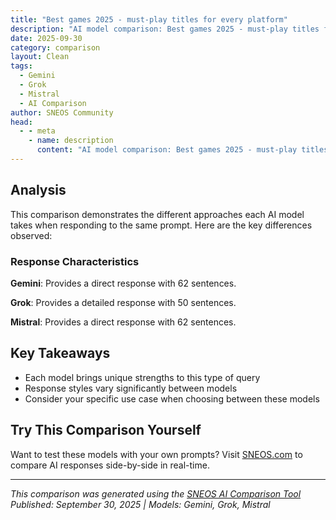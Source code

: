 ```yaml
---
title: "Best games 2025 - must-play titles for every platform"
description: "AI model comparison: Best games 2025 - must-play titles for every platform..."
date: 2025-09-30
category: comparison
layout: Clean
tags:
  - Gemini
  - Grok
  - Mistral
  - AI Comparison
author: SNEOS Community
head:
  - - meta
    - name: description
      content: "AI model comparison: Best games 2025 - must-play titles for every platform..."
---
```


<ChatComparison
  title="Best games 2025 - must-play titles for every platform"
  prompt="Best games 2025 - must-play titles for every platform"
  :responses='{"Gemini": "Okay, let\u0027s speculate on some of the most anticipated games for 2025, keeping in mind that release dates are always subject to change! This is a mix of announced titles, strong rumors, and reasonable expectations based on development cycles.\n\n**General Expectations for 2025 Gaming:**\n\n* **Continued Emphasis on Cross-Platform:** Expect more games with cross-play and cross-progression features.\n* **Next-Gen Optimization:** Developers will be more comfortable maximizing the power of the PS5 and Xbox Series X/S, leading to even more visually stunning and technically impressive games.\n* **AI Advancements:** We\u0027ll likely see further integration of AI for smarter enemies, more dynamic worlds, and possibly even more personalized gameplay experiences.\n* **Cloud Gaming:** Cloud gaming services will continue to grow and potentially offer more compelling options.\n* **VR Maturation:** While VR might not be fully mainstream, we\u0027ll likely see some significant VR releases.\n\n**Here\u0027s a breakdown by platform and genre, with a mix of confirmed and highly anticipated titles:**\n\n**PlayStation 5**\n\n* **Marvel\u0027s Spider-Man 3 (Likely):** Insomniac has set a high bar. Expect a continuation of the story, building on the gameplay innovations of the first two games and *Marvel\u0027s Spider-Man: Miles Morales*. The Symbiote storyline opens up huge possibilities.\n* **Wolverine (Likely):** Also by Insomniac. A darker, grittier tone is expected, and the early trailers looked promising. Expect the combat to be visceral.\n* **Death Stranding 2: On the Beach (Confirmed):** Hideo Kojima is back with another mind-bending adventure. Expect the unexpected.\n* **Silent Hill 2 Remake (Likely):** Bloober Team is working on this, and it\u0027s a highly anticipated return to the classic psychological horror game.\n* **Stellar Blade (April 2024):** While slated for early 2024, it\u0027s inclusion could easily be extended as a must play in 2025. It\u0027s likely to retain popularity due to it\u0027s great combat and mature, and compelling sci-fi story.\n\n**Xbox Series X/S**\n\n* **Fable (Likely):** Playground Games is developing this reboot/reimagining of the beloved RPG franchise. Expect a blend of humor, adventure, and moral choices.\n* **Avowed (Likely):** Obsidian Entertainment\u0027s first-person fantasy RPG. Often compared to *Skyrim*, but with Obsidian\u0027s signature focus on story and character.\n* **Perfect Dark (Likely):** The Initiative is working on this reboot of the classic spy thriller. Expect a blend of stealth, action, and cutting-edge technology.\n* **Contraband (Unlikely - Might Slip to 2026):** A co-op open-world smuggler\u0027s paradise set in the fictional 1970s Bayan, from Avalanche Studios.\n* **Senua\u0027s Saga: Hellblade II (May 2024):** While slated for mid 2024, it\u0027s inclusion could easily be extended as a must play in 2025, given the depth and beauty of this title.\n\n**Nintendo Switch (and Successor Console - Switch 2/Switch Pro?)**\n\n* **New 3D Mario (Highly Likely):** Nintendo typically releases a major 3D Mario title every few years. Expect innovation and joy. Potentially a launch title for a new console.\n* **Metroid Prime 4 (Possible, But Uncertain):** Development restarted, so it\u0027s a wildcard. If it does launch, it will be HUGE for Nintendo.\n* **The Legend of Zelda: Breath of the Wild Successor (Less Likely - Could be 2026):** Nintendo could follow up on Tears of the Kingdom with another open world title.\n* **Donkey Kong 3D Platformer (Rumored):** A new 3D Donkey Kong game is rumored to be in development, potentially reviving the franchise.\n\n**PC**\n\n* **Grand Theft Auto VI (Very Likely):** Rockstar\u0027s next behemoth. Expect groundbreaking graphics, a massive open world, and a gripping story. Likely to be a PC release shortly after the console release.\n* **The Elder Scrolls VI (Less Likely - More Likely 2026/2027):** Bethesda\u0027s next big RPG. Details are scarce, but the hype is immense.\n* **Star Citizen (Ongoing Development, but Potentially Major Updates):** Cloud Imperium Games\u0027 ambitious space sim. Always a work in progress, but potentially reaching new levels of polish and content in 2025.\n* **Avowed (Likely):** See Xbox Series X/S. Many Xbox games are also on PC.\n* **Fable (Likely):** See Xbox Series X/S.\n\n**Multiplatform (Available on Several Platforms)**\n\n* **Dragon Age: Dreadwolf (Likely):** BioWare\u0027s next fantasy RPG. Fans are eager to see if they can recapture the magic of the earlier *Dragon Age* games.\n* **Mass Effect 5 (Very Early - Could Slip to 2026/2027):** Also by BioWare. The future of this series remains uncertain, but the announcement has made fans hyped.\n* **Beyond Good \u0026 Evil 2 (Unlikely - Development Hell):** Ubisoft\u0027s long-awaited sequel. It\u0027s been in development for a *very* long time, so its release is uncertain.\n* **Final Fantasy VII Rebirth Part 3 (Likely):** Square Enix will be keen to wrap up this trilogy.\n\n**Mobile**\n\n* **Genshin Impact Successor/Big New Mobile IP (Likely):** miHoYo could announce or release a major new mobile title.\n* **AAA Ports:** Expect more console and PC games to be ported to mobile devices, especially with advancements in mobile hardware.\n\n**VR (PlayStation VR2, PC VR, Meta Quest)**\n\n* **AAA VR Title from a Major Studio (Likely):** Sony, Meta, or another major studio might release a flagship VR title to push the platform forward.\n* **Continued Indie VR Innovation:** The indie VR scene continues to produce interesting and experimental games.\n\n**Important Considerations:**\n\n* **Release Dates are Fluid:** Game development is unpredictable. Many of these games could be delayed.\n* **Surprises:** The biggest hits are often the ones we *don\u0027t* see coming. Keep an eye out for unexpected announcements.\n* **Personal Preference:** Ultimately, the best games are the ones that appeal to *your* tastes.\n\n**In summary, 2025 looks promising, with a mix of established franchises and potentially groundbreaking new IPs. Keep an eye on gaming news and announcements in the coming months for more concrete details and release dates.**\n", "Grok": "While I can\u2019t predict the future with certainty, I can provide a speculative list of some of the most anticipated games for 2025 based on current trends, announced projects, and industry buzz as of late 2023. These titles are likely to be must-plays across various platforms (PC, PlayStation, Xbox, Nintendo Switch, and mobile). Keep in mind that release dates can shift, and some games might be delayed beyond 2025. I\u2019ll also include a mix of confirmed upcoming titles and highly speculated ones based on developer activity and fan expectations.\n\n---\n\n### **Multi-Platform Must-Play Titles**\n1. **Grand Theft Auto VI (GTA VI)** \n - **Platforms**: PS5, Xbox Series X|S, (PC likely later) \n - **Why It\u2019s a Must-Play**: Rockstar Games\u2019 next open-world juggernaut is set in a modern-day Vice City (based on Miami) with unprecedented detail, dual protagonists, and groundbreaking gameplay mechanics. The 2023 trailer already broke the internet, and 2025 is the expected release window. It\u2019s poised to redefine gaming with its scale and storytelling.\n - **Genre**: Action-Adventure, Open World \n - **Anticipated Release**: Fall 2025 (based on Take-Two Interactive\u2019s fiscal year targets)\n\n2. **Mass Effect 5 (Tentative Title)** \n - **Platforms**: PS5, Xbox Series X|S, PC \n - **Why It\u2019s a Must-Play**: BioWare is returning to its iconic sci-fi RPG franchise after the success of the Legendary Edition remaster. Teasers suggest a return to the Milky Way with ties to both the original trilogy and Andromeda. Fans expect deep narrative choices and next-gen visuals. \n - **Genre**: Action RPG \n - **Anticipated Release**: Late 2025 (speculative, based on development updates)\n\n3. **Assassin\u2019s Creed Hexe** \n - **Platforms**: PS5, Xbox Series X|S, PC \n - **Why It\u2019s a Must-Play**: Part of Ubisoft\u2019s ambitious Assassin\u2019s Creed roadmap, Hexe is rumored to focus on witchcraft and darker themes, possibly set during the Holy Roman Empire\u2019s witch hunts. It promises a more focused, stealth-driven experience compared to recent expansive entries. \n - **Genre**: Action-Stealth \n - **Anticipated Release**: Mid-2025 (based on Ubisoft\u2019s planned releases)\n\n---\n\n### **PlayStation Exclusives**\n4. **Wolverine (Marvel\u2019s Wolverine)** \n - **Platforms**: PS5 (possibly PS5 Pro) \n - **Why It\u2019s a Must-Play**: Developed by Insomniac Games, fresh off their Spider-Man success, this title will dive into Logan\u2019s gritty, violent world. Expect fast-paced combat, a mature story, and top-tier production values exclusive to Sony\u2019s ecosystem. \n - **Genre**: Action-Adventure \n - **Anticipated Release**: Early 2025 (based on leaked development timelines before delays)\n\n5. **Ghost of Tsushima 2 (Tentative Title)** \n - **Platforms**: PS5 \n - **Why It\u2019s a Must-Play**: Sucker Punch\u2019s samurai epic gets a sequel, likely expanding on Jin Sakai\u2019s story or introducing a new protagonist in feudal Japan. Stunning visuals, refined combat, and a deeper open world are expected. \n - **Genre**: Action-Adventure \n - **Anticipated Release**: Late 2025 (speculative)\n\n---\n\n### **Xbox Exclusives**\n6. **Fable (Reboot)** \n - **Platforms**: Xbox Series X|S, PC (Game Pass Day One) \n - **Why It\u2019s a Must-Play**: Playground Games, known for Forza Horizon, is rebooting this beloved RPG series with humor, charm, and a vibrant fantasy world. Expect next-gen graphics and modernized mechanics while retaining Fable\u2019s quirky essence. \n - **Genre**: Action RPG \n - **Anticipated Release**: Mid-2025 (based on Xbox showcase updates)\n\n7. **Perfect Dark (Reboot)** \n - **Platforms**: Xbox Series X|S, PC (Game Pass Day One) \n - **Why It\u2019s a Must-Play**: The Initiative and Crystal Dynamics are reviving this classic spy shooter. A futuristic setting, stealth-action gameplay, and a strong narrative focus could make it a standout Xbox exclusive. \n - **Genre**: First-Person Shooter/Stealth \n - **Anticipated Release**: 2025 (speculative)\n\n---\n\n### **Nintendo Switch (or Switch 2)**\n8. **Metroid Prime 4: Beyond** \n - **Platforms**: Nintendo Switch (possibly Switch 2) \n - **Why It\u2019s a Must-Play**: Announced years ago, this long-awaited sequel from Retro Studios is finally slated for 2025. Expect exploration, atmospheric storytelling, and a visual overhaul, potentially as a launch title for Nintendo\u2019s next-gen hardware. \n - **Genre**: Action-Adventure (Metroidvania) \n - **Anticipated Release**: 2025 (confirmed window)\n\n9. **Pok\u00E9mon Legends: Z-A** \n - **Platforms**: Nintendo Switch (possibly Switch 2) \n - **Why It\u2019s a Must-Play**: Following the success of Pok\u00E9mon Legends: Arceus, this title focuses on the Kalos region and Mega Evolution. Set in an urban environment (Lumiose City), it promises a fresh take on the series with open-world exploration. \n - **Genre**: Action RPG \n - **Anticipated Release**: 2025 (confirmed by The Pok\u00E9mon Company)\n\n---\n\n### **PC Exclusives or PC-Centric**\n10. **Civilization VII** \n - **Platforms**: PC (likely console ports later) \n - **Why It\u2019s a Must-Play**: Firaxis Games continues its legendary strategy series with innovative mechanics, deeper diplomacy, and stunning visuals tailored for powerful PCs. It\u2019s a must for strategy fans craving endless replayability. \n - **Genre**: Turn-Based Strategy \n - **Anticipated Release**: 2025 (based on typical Civ release cycles)\n\n---\n\n### **Mobile Must-Play Titles**\n11. **Genshin Impact Major Expansion (Natlan Completion or New Region)** \n - **Platforms**: iOS, Android (also PC/Consoles) \n - **Why It\u2019s a Must-Play**: HoYoverse continues to dominate mobile gaming with Genshin\u2019s breathtaking world and free-to-play model. By 2025, expect the fiery Natlan region\u2019s story to conclude or a new area to be introduced, alongside major gameplay updates. \n - **Genre**: Action RPG \n - **Anticipated Release**: Throughout 2025 (regular updates)\n\n12. **Zenless Zone Zero Evolution** \n - **Platforms**: iOS, Android (also PC/Consoles) \n - **Why It\u2019s a Must-Play**: Another HoYoverse title, this urban fantasy ARPG has gained traction since its 2024 launch. By 2025, major content updates and events will likely make it a mobile staple with its stylish combat and storytelling. \n - **Genre**: Action RPG \n - **Anticipated Release**: Ongoing updates in 2025\n\n---\n\n### **Why These Are Must-Plays**\n- **Innovation**: Titles like GTA VI and Metroid Prime 4 are expected to push technical and gameplay boundaries. \n- **Cultural Impact**: Games like Pok\u00E9mon Legends: Z-A and Assassin\u2019s Creed Hexe will dominate discussions and communities. \n- **Platform Diversity**: From Nintendo\u2019s family-friendly charm to Xbox\u2019s Game Pass value and PlayStation\u2019s cinematic exclusives, there\u2019s something for every gamer. \n- **Accessibility**: Mobile titles like Genshin Impact ensure even casual players have access to top-tier experiences.\n\n---\n\nKeep an eye on gaming events like E3 (if it returns), The Game Awards 2024, and platform-specific showcases for official 2025 announcements. Many of these dates are speculative based on current data, so check for updates closer to the time. What platforms do you game on, and are there specific genres or franchises you\u2019re most excited about? I can dig deeper into those!", "Mistral": "Predicting the best games of 2025 is a bit speculative, but based on current trends and upcoming projects, here are some potential must-play titles across various platforms:\n\n### PC\n1. **Cyberpunk 2077: Phantom Liberty** - An expansion to the highly anticipated Cyberpunk 2077, which could bring new depth and storylines to the game.\n2. **Starfield** - Bethesda\u0027s ambitious space RPG, which promises a vast universe to explore and deep RPG mechanics.\n3. **The Elder Scrolls VI** - The next installment in the beloved Elder Scrolls series, likely to feature a massive open world and rich lore.\n4. **Half-Life: Alyx 2** - A potential sequel to the critically acclaimed VR game, continuing the story of Alyx Vance.\n5. **Baldur\u0027s Gate 3** - Larian Studios\u0027 epic RPG, which could be fully released and polished by 2025, offering a deep and immersive experience.\n\n### PlayStation 5\n1. **God of War: Ragnarok** - The sequel to the critically acclaimed God of War (2018), continuing Kratos and Atreus\u0027 journey.\n2. **Final Fantasy XVI** - The next mainline entry in the Final Fantasy series, promising a darker and more mature story.\n3. **Horizon Forbidden West 2** - A potential sequel to Horizon Forbidden West, expanding on Aloy\u0027s adventures in a post-apocalyptic world.\n4. **Spider-Man 2** - The next installment in the Spider-Man series, featuring both Peter Parker and Miles Morales.\n5. **Gran Turismo 7** - The latest entry in the Gran Turismo series, offering stunning graphics and realistic racing simulation.\n\n### Xbox Series X/S\n1. **Halo Infinite: Season 3** - Continued updates and expansions to the Halo Infinite universe, with new story content and multiplayer modes.\n2. **Fable** - The reboot of the beloved Fable series, promising a fresh take on the fantasy RPG genre.\n3. **Forza Motorsport 8** - The next entry in the Forza Motorsport series, offering cutting-edge graphics and realistic racing.\n4. **Avowed** - Obsidian Entertainment\u0027s first-person RPG set in the Pillars of Eternity universe, promising deep RPG mechanics and a rich story.\n5. **State of Decay 3** - The next installment in the zombie survival series, offering improved gameplay and a more immersive world.\n\n### Nintendo Switch\n1. **The Legend of Zelda: Breath of the Wild 2** - The highly anticipated sequel to Breath of the Wild, promising new mechanics and a fresh story.\n2. **Metroid Prime 4** - The next entry in the Metroid Prime series, offering first-person exploration and combat.\n3. **Pok\u00E9mon Legends: Arceus 2** - A potential sequel to Pok\u00E9mon Legends: Arceus, expanding on the open-world gameplay and story.\n4. **Bayonetta 3** - The next installment in the Bayonetta series, offering stylish action and a compelling narrative.\n5. **Super Smash Bros. Ultimate: Fighter Pass 3** - Continued updates and new fighters for the popular fighting game.\n\n### Mobile\n1. **Diablo Immortal** - Blizzard\u0027s mobile entry in the Diablo series, offering a full-fledged action RPG experience on mobile devices.\n2. **Pok\u00E9mon GO: Next Generation** - Potential updates and new features for the popular AR game, keeping it fresh and engaging.\n3. **Genshin Impact: Expansions** - Continued updates and expansions to the popular open-world RPG, adding new regions and storylines.\n4. **Call of Duty: Mobile - Season 2025** - Continued updates and new content for the popular mobile shooter.\n5. **Among Us 2** - A potential sequel or major update to the social deduction game, offering new maps and gameplay mechanics.\n\n### Virtual Reality\n1. **Half-Life: Alyx 2** - As mentioned earlier, a potential sequel to the critically acclaimed VR game.\n2. **Resident Evil 4 VR** - A VR adaptation of the classic horror game, offering immersive and terrifying gameplay.\n3. **The Walking Dead: Saints \u0026 Sinners 2** - A sequel to the popular VR survival game, offering more intense and immersive gameplay.\n4. **Star Wars: Tales from the Galaxy\u0027s Edge 2** - A continuation of the VR Star Wars experience, offering new stories and adventures.\n5. **Beat Saber: Next Generation** - Continued updates and new content for the popular VR rhythm game, keeping it fresh and engaging.\n\nThese predictions are based on current trends and announced projects, but the gaming landscape is always evolving, so keep an eye out for new announcements and surprises!"}' 
  published-date="22:46"
/>

## Analysis

This comparison demonstrates the different approaches each AI model takes when responding to the same prompt. Here are the key differences observed:

### Response Characteristics

**Gemini**: Provides a direct response with 62 sentences. 

**Grok**: Provides a detailed response with 50 sentences. 

**Mistral**: Provides a direct response with 62 sentences. 

## Key Takeaways

- Each model brings unique strengths to this type of query
- Response styles vary significantly between models
- Consider your specific use case when choosing between these models

## Try This Comparison Yourself

Want to test these models with your own prompts? Visit [SNEOS.com](https://sneos.com) to compare AI responses side-by-side in real-time.

---

*This comparison was generated using the [SNEOS AI Comparison Tool](https://sneos.com)*
*Published: September 30, 2025 | Models: Gemini, Grok, Mistral*
